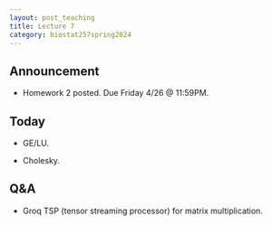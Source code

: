 ```yaml
---
layout: post_teaching
title: Lecture 7
category: biostat257spring2024
---
```


## Announcement

* Homework 2 posted. Due Friday 4/26 @ 11:59PM.

## Today

* GE/LU.

* Cholesky.

## Q&A

* Groq TSP (tensor streaming processor) for matrix multiplication.
